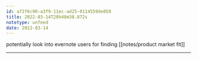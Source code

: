 ```yaml
---
id: a72f6c90-a3f9-11ec-ad25-0114559de058
title: 2022-03-14T20h48m38.872s
notetype: unfeed
date: 2022-03-14
---
```

potentially look into evernote users for finding [[notes/product market fit]]

---

